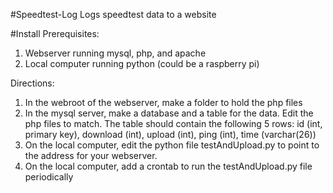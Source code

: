 #Speedtest-Log
Logs speedtest data to a website

#Install
Prerequisites:
  1. Webserver running mysql, php, and apache
  2. Local computer running python (could be a raspberry pi)
 
Directions:
  1. In the webroot of the webserver, make a folder to hold the php files
  2. In the mysql server, make a database and a table for the data. Edit the php files to match. The table should contain the following 5 rows: id (int, primary key), download (int), upload (int), ping (int), time (varchar(26))
  3. On the local computer, edit the python file testAndUpload.py to point to the address for your webserver.
  4. On the local computer, add a crontab to run the testAndUpload.py file periodically
